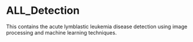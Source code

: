 # ALL_Detection
This contains the acute lymblastic leukemia disease detection using image processing and machine learning techniques. 
